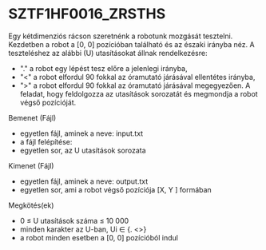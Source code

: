 # SZTF1HF0016_ZRSTHS
Egy kétdimenziós rácson szeretnénk a robotunk mozgását tesztelni. Kezdetben a robot a [0, 0]
pozícióban található és az északi irányba néz. A teszteléshez az alábbi (U) utasításokat állnak
rendelkezésre:
- "." a robot egy lépést tesz előre a jelenlegi irányba,
- "<" a robot elfordul 90 fokkal az óramutató járásával ellentétes irányba,
- ">" a robot elfordul 90 fokkal az óramutató járásával megegyezően.
A feladat, hogy feldolgozza az utasítások sorozatát és megmondja a robot végső pozícióját.

Bemenet (Fájl)
- egyetlen fájl, aminek a neve: input.txt
- a fájl felépítése:
- egyetlen sor, az U utasítások sorozata

Kimenet (Fájl)
- egyetlen fájl, aminek a neve: output.txt
- egyetlen sor, ami a robot végső pozíciója [X, Y ] formában

Megkötés(ek)
- 0 ≤ U utasítások száma ≤ 10 000
- minden karakter az U-ban, Ui ∈ {. <>}
- a robot minden esetben a [0, 0] pozícióból indul
